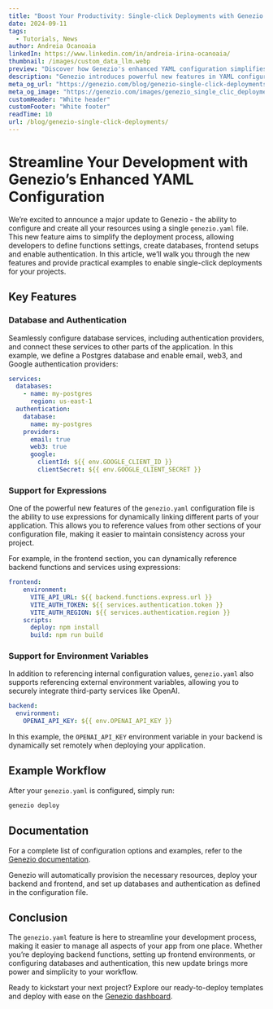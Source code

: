 ```yaml
---
title: "Boost Your Productivity: Single-click Deployments with Genezio’s Enhanced YAML"
date: 2024-09-11
tags:
  - Tutorials, News
author: Andreia Ocanoaia
linkedIn: https://www.linkedin.com/in/andreia-irina-ocanoaia/
thumbnail: /images/custom_data_llm.webp
preview: "Discover how Genezio's enhanced YAML configuration simplifies deployments with dynamic expressions and one-click resource creation."
description: "Genezio introduces powerful new features in YAML configuration, allowing developers to streamline their workflow with single-click deployments and dynamic resource management."
meta_og_url: "https://genezio.com/blog/genezio-single-click-deployments/"
meta_og_image: "https://genezio.com/images/genezio_single_clic_deployments.webp"
customHeader: "White header"
customFooter: "White footer"
readTime: 10
url: /blog/genezio-single-click-deployments/
---
```


# Streamline Your Development with Genezio’s Enhanced YAML Configuration

We’re excited to announce a major update to Genezio - the ability to configure and create all your resources using a single `genezio.yaml` file. This new feature aims to simplify the deployment process, allowing developers to define functions settings, create databases, frontend setups and enable authentication. In this article, we’ll walk you through the new features and provide practical examples to enable single-click deployments for your projects.

## Key Features

### Database and Authentication

Seamlessly configure database services, including authentication providers, and connect these services to other parts of the application. In this example, we define a Postgres database and enable email, web3, and Google authentication providers:

```yaml
services:
  databases:
    - name: my-postgres
      region: us-east-1
  authentication:
    database:
      name: my-postgres
    providers:
      email: true
      web3: true
      google:
        clientId: ${{ env.GOOGLE_CLIENT_ID }}
        clientSecret: ${{ env.GOOGLE_CLIENT_SECRET }}
```

### Support for Expressions

One of the powerful new features of the `genezio.yaml` configuration file is the ability to use expressions for dynamically linking different parts of your application. This allows you to reference values from other sections of your configuration file, making it easier to maintain consistency across your project.

For example, in the frontend section, you can dynamically reference backend functions and services using expressions:

```yaml
frontend:
    environment:
      VITE_API_URL: ${{ backend.functions.express.url }}
      VITE_AUTH_TOKEN: ${{ services.authentication.token }}
      VITE_AUTH_REGION: ${{ services.authentication.region }}
    scripts:
      deploy: npm install
      build: npm run build
```

### Support for Environment Variables

In addition to referencing internal configuration values, `genezio.yaml` also supports referencing external environment variables, allowing you to securely integrate third-party services like OpenAI.

```yaml
backend:
  environment:
    OPENAI_API_KEY: ${{ env.OPENAI_API_KEY }}
```

In this example, the `OPENAI_API_KEY` environment variable in your backend is dynamically set remotely when deploying your application.

## Example Workflow

After your `genezio.yaml` is configured, simply run:

```bash
genezio deploy
```

## Documentation

For a complete list of configuration options and examples, refer to the [Genezio documentation](https://genezio.com/docs/project-structure/genezio-configuration-file/).


Genezio will automatically provision the necessary resources, deploy your backend and frontend, and set up databases and authentication as defined in the configuration file.

## Conclusion

The `genezio.yaml` feature is here to streamline your development process, making it easier to manage all aspects of your app from one place. Whether you’re deploying backend functions, setting up frontend environments, or configuring databases and authentication, this new update brings more power and simplicity to your workflow.

Ready to kickstart your next project? Explore our ready-to-deploy templates and deploy with ease on the  [Genezio dashboard](https://app.genez.io/new-project/).
